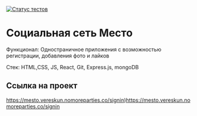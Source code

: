 [![Статус тестов](../../actions/workflows/tests.yml/badge.svg)](../../actions/workflows/tests.yml)

# Социальная сеть Место
Функционал: Одностраничное приложения с 
возможностью регистрации, добавления фото и  лайков

Стек: HTML,CSS, JS, React, Git, Express.js, mongoDB

## Ссылка на проект
https://mesto.vereskun.nomoreparties.co/signin)https://mesto.vereskun.nomoreparties.co/signin
